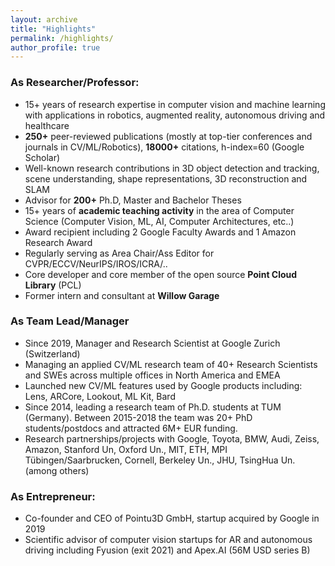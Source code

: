```yaml
---
layout: archive
title: "Highlights"
permalink: /highlights/
author_profile: true
---
```


### As Researcher/Professor:

* 15+ years of research expertise in computer vision and machine learning with applications in robotics, augmented reality, autonomous driving and healthcare
* **250+** peer-reviewed publications (mostly at top-tier conferences and journals in CV/ML/Robotics), **18000+** citations, h-index=60 (Google Scholar)
* Well-known research contributions in 3D object detection and tracking, scene understanding, shape representations, 3D reconstruction and SLAM
* Advisor for **200+** Ph.D, Master and Bachelor Theses
* 15+ years of **academic teaching activity** in the area of Computer Science (Computer Vision, ML, AI, Computer Architectures, etc..)
* Award recipient including 2 Google Faculty Awards and 1 Amazon Research Award
* Regularly serving as Area Chair/Ass Editor for CVPR/ECCV/NeurIPS/IROS/ICRA/..
* Core developer and core member of the open source **Point Cloud Library** (PCL)
* Former intern and consultant at **Willow Garage**

### As Team Lead/Manager

* Since 2019, Manager and Research Scientist at Google Zurich (Switzerland)
* Managing an applied CV/ML research team of 40+ Research Scientists and SWEs across multiple offices in North America and EMEA
* Launched new CV/ML features used by Google products including: Lens, ARCore, Lookout, ML Kit, Bard
* Since 2014, leading a research team of Ph.D. students at TUM (Germany). Between 2015-2018 the team was 20+ PhD students/postdocs and attracted 6M+ EUR funding.
* Research partnerships/projects with Google, Toyota, BMW, Audi, Zeiss, Amazon, Stanford Un, Oxford Un., MIT, ETH, MPI Tübingen/Saarbrucken, Cornell, Berkeley Un., JHU, TsingHua Un. (among others)

### As Entrepreneur:

* Co-founder and CEO of Pointu3D GmbH, startup acquired by Google in 2019
* Scientific advisor of computer vision startups for AR and autonomous driving including Fyusion (exit 2021) and Apex.AI (56M USD series B)
